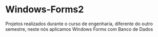 # Windows-Forms2
Projetos realizados durante o curso de engenharia, diferente do outro semestre, neste nós aplicamos Windows Forms com Banco de Dados
